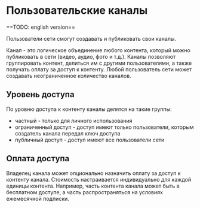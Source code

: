 # Пользовательские каналы

==TODO: english version==

Пользователи сети смогут создавать и публиковать свои каналы.

Канал - это логическое объединение любого контента, который можно публиковать в сети (видео, аудио, фото и т.д.).
Каналы позволяют группировать контент, делиться им с другими пользователями, а также получать оплату за доступ к контенту. Любой пользователь сети может создавать неограниченное количество каналов.


## Уровень доступа

По уровню доступа к контенту каналы делятся на такие группы:

- частный - только для личного использования
- ограниченный доступ - доступ имеют только пользователи, которым создатель канала передал ключ доступа
- публичный доступ - доступ имеют все пользователи сети


## Оплата доступа

Владелец канала может опционально назначить оплату за доступ к контенту канала.
Стоимость настраивается индивидуально для каждой единицы контента.
Например, часть контента канала может быть в бесплатном доступе, а часть распространяться на условиях ежемесячной подписки.